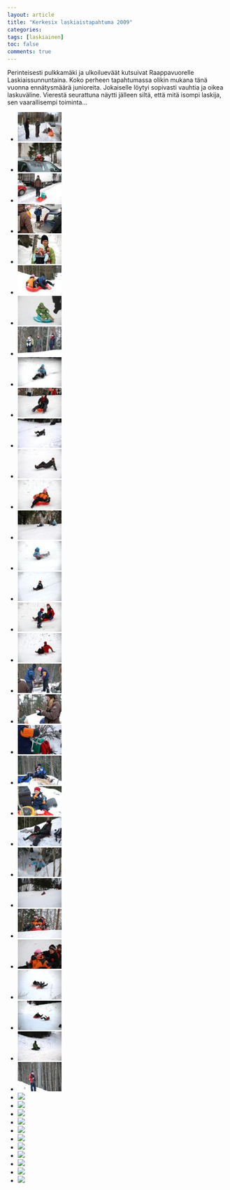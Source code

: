 ```yaml
---
layout: article
title: "Kerkesix laskiaistapahtuma 2009"
categories:
tags: [laskiainen]
toc: false
comments: true
---
```


Perinteisesti pulkkamäki ja ulkoilueväät kutsuivat Raappavuorelle
Laskiaissunnuntaina. Koko perheen tapahtumassa olikin mukana tänä vuonna
ennätysmäärä junioreita. Jokaiselle löytyi sopivasti vauhtia ja oikea
laskuväline. Vierestä seurattuna näytti jälleen siltä, että mitä isompi
laskija, sen vaarallisempi toiminta…

<div class="th-grid image-gallery" markdown="1">

- [![](/images/laskiainen-2009/Thumbnails/Laskiainen%2020090222%20001.jpg)](/images/laskiainen-2009/Laskiainen%2020090222%20001.jpg)
- [![](/images/laskiainen-2009/Thumbnails/Laskiainen%2020090222%20006.jpg)](/images/laskiainen-2009/Laskiainen%2020090222%20006.jpg)
- [![](/images/laskiainen-2009/Thumbnails/Laskiainen%2020090222%20010.jpg)](/images/laskiainen-2009/Laskiainen%2020090222%20010.jpg)
- [![](/images/laskiainen-2009/Thumbnails/Laskiainen%2020090222%20013.jpg)](/images/laskiainen-2009/Laskiainen%2020090222%20013.jpg)
- [![](/images/laskiainen-2009/Thumbnails/Laskiainen%2020090222%20017.jpg)](/images/laskiainen-2009/Laskiainen%2020090222%20017.jpg)
- [![](/images/laskiainen-2009/Thumbnails/Laskiainen%2020090222%20018.jpg)](/images/laskiainen-2009/Laskiainen%2020090222%20018.jpg)
- [![](/images/laskiainen-2009/Thumbnails/Laskiainen%2020090222%20029.jpg)](/images/laskiainen-2009/Laskiainen%2020090222%20029.jpg)
- [![](/images/laskiainen-2009/Thumbnails/Laskiainen%2020090222%20045.jpg)](/images/laskiainen-2009/Laskiainen%2020090222%20045.jpg)
- [![](/images/laskiainen-2009/Thumbnails/Laskiainen%2020090222%20047.jpg)](/images/laskiainen-2009/Laskiainen%2020090222%20047.jpg)
- [![](/images/laskiainen-2009/Thumbnails/Laskiainen%2020090222%20052.jpg)](/images/laskiainen-2009/Laskiainen%2020090222%20052.jpg)
- [![](/images/laskiainen-2009/Thumbnails/Laskiainen%2020090222%20068.jpg)](/images/laskiainen-2009/Laskiainen%2020090222%20068.jpg)
- [![](/images/laskiainen-2009/Thumbnails/Laskiainen%2020090222%20070.jpg)](/images/laskiainen-2009/Laskiainen%2020090222%20070.jpg)
- [![](/images/laskiainen-2009/Thumbnails/Laskiainen%2020090222%20083.jpg)](/images/laskiainen-2009/Laskiainen%2020090222%20083.jpg)
- [![](/images/laskiainen-2009/Thumbnails/Laskiainen%2020090222%20093.jpg)](/images/laskiainen-2009/Laskiainen%2020090222%20093.jpg)
- [![](/images/laskiainen-2009/Thumbnails/Laskiainen%2020090222%20100.jpg)](/images/laskiainen-2009/Laskiainen%2020090222%20100.jpg)
- [![](/images/laskiainen-2009/Thumbnails/Laskiainen%2020090222%20106.jpg)](/images/laskiainen-2009/Laskiainen%2020090222%20106.jpg)
- [![](/images/laskiainen-2009/Thumbnails/Laskiainen%2020090222%20108.jpg)](/images/laskiainen-2009/Laskiainen%2020090222%20108.jpg)
- [![](/images/laskiainen-2009/Thumbnails/Laskiainen%2020090222%20116.jpg)](/images/laskiainen-2009/Laskiainen%2020090222%20116.jpg)
- [![](/images/laskiainen-2009/Thumbnails/Laskiainen%2020090222%20125.jpg)](/images/laskiainen-2009/Laskiainen%2020090222%20125.jpg)
- [![](/images/laskiainen-2009/Thumbnails/Laskiainen%2020090222%20133.jpg)](/images/laskiainen-2009/Laskiainen%2020090222%20133.jpg)
- [![](/images/laskiainen-2009/Thumbnails/Laskiainen%2020090222%20142.jpg)](/images/laskiainen-2009/Laskiainen%2020090222%20142.jpg)
- [![](/images/laskiainen-2009/Thumbnails/Laskiainen%2020090222%20143.jpg)](/images/laskiainen-2009/Laskiainen%2020090222%20143.jpg)
- [![](/images/laskiainen-2009/Thumbnails/Laskiainen%2020090222%20150.jpg)](/images/laskiainen-2009/Laskiainen%2020090222%20150.jpg)
- [![](/images/laskiainen-2009/Thumbnails/Laskiainen%2020090222%20154.jpg)](/images/laskiainen-2009/Laskiainen%2020090222%20154.jpg)
- [![](/images/laskiainen-2009/Thumbnails/Laskiainen%2020090222%20157.jpg)](/images/laskiainen-2009/Laskiainen%2020090222%20157.jpg)
- [![](/images/laskiainen-2009/Thumbnails/Laskiainen%2020090222%20168.jpg)](/images/laskiainen-2009/Laskiainen%2020090222%20168.jpg)
- [![](/images/laskiainen-2009/Thumbnails/Laskiainen%2020090222%20183.jpg)](/images/laskiainen-2009/Laskiainen%2020090222%20183.jpg)
- [![](/images/laskiainen-2009/Thumbnails/Laskiainen%2020090222%20188.jpg)](/images/laskiainen-2009/Laskiainen%2020090222%20188.jpg)
- [![](/images/laskiainen-2009/Thumbnails/Laskiainen%2020090222%20196.jpg)](/images/laskiainen-2009/Laskiainen%2020090222%20196.jpg)
- [![](/images/laskiainen-2009/Thumbnails/Laskiainen%2020090222%20200.jpg)](/images/laskiainen-2009/Laskiainen%2020090222%20200.jpg)
- [![](/images/laskiainen-2009/Thumbnails/Laskiainen%2020090222%20215.jpg)](/images/laskiainen-2009/Laskiainen%2020090222%20215.jpg)
- [![](/images/laskiainen-2009/Thumbnails/Laskiainen%2020090222%20219.jpg)](/images/laskiainen-2009/Laskiainen%2020090222%20219.jpg)
- [![](/images/laskiainen-2009/Thumbnails/Äkäslompolo%20∩09%20037.JPG)](/images/laskiainen-2009/Äkäslompolo%20∩09%20037.JPG)
- [![](/images/laskiainen-2009/Thumbnails/Äkäslompolo%20∩09%20038.JPG)](/images/laskiainen-2009/Äkäslompolo%20∩09%20038.JPG)
- [![](/images/laskiainen-2009/Thumbnails/Äkäslompolo%20∩09%20039.JPG)](/images/laskiainen-2009/Äkäslompolo%20∩09%20039.JPG)
- [![](/images/laskiainen-2009/Thumbnails/Äkäslompolo%20∩09%20040.JPG)](/images/laskiainen-2009/Äkäslompolo%20∩09%20040.JPG)
- [![](/images/laskiainen-2009/Thumbnails/Äkäslompolo%20∩09%20041.JPG)](/images/laskiainen-2009/Äkäslompolo%20∩09%20041.JPG)
- [![](/images/laskiainen-2009/Thumbnails/Äkäslompolo%20∩09%20043.JPG)](/images/laskiainen-2009/Äkäslompolo%20∩09%20043.JPG)
- [![](/images/laskiainen-2009/Thumbnails/Äkäslompolo%20∩09%20044.JPG)](/images/laskiainen-2009/Äkäslompolo%20∩09%20044.JPG)
- [![](/images/laskiainen-2009/Thumbnails/Äkäslompolo%20∩09%20045.JPG)](/images/laskiainen-2009/Äkäslompolo%20∩09%20045.JPG)
- [![](/images/laskiainen-2009/Thumbnails/Äkäslompolo%20∩09%20046.JPG)](/images/laskiainen-2009/Äkäslompolo%20∩09%20046.JPG)
- [![](/images/laskiainen-2009/Thumbnails/Äkäslompolo%20∩09%20047.JPG)](/images/laskiainen-2009/Äkäslompolo%20∩09%20047.JPG)
- [![](/images/laskiainen-2009/Thumbnails/Äkäslompolo_∩09_042.JPG)](/images/laskiainen-2009/Äkäslompolo_∩09_042.JPG)

</div>
